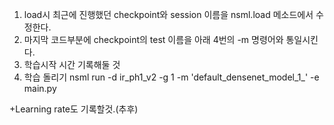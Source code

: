 1. load시 최근에 진행했던 checkpoint와 session 이름을 nsml.load 메소드에서 수정한다.
2. 마지막 코드부분에 checkpoint의 test 이름을 아래 4번의 -m 명령어와 통일시킨다.
3. 학습시작 시간 기록해둘 것
4. 학습 돌리기
    nsml run -d ir_ph1_v2 -g 1 -m 'default_densenet_model_1_' -e main.py


+Learning rate도 기록할것.(추후)